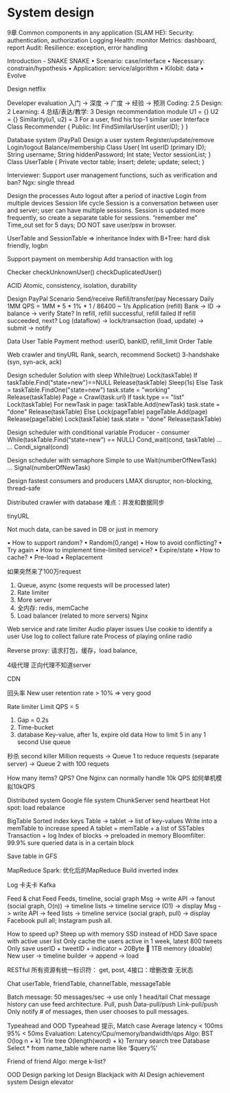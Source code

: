 System design
=================
9章
Common components in any application (SLAM HE):
Security: authentication, authorization
	Logging
	Health: monitor
	Metrics: dashboard, report
	Audit: 
	Resilience: exception, error handling
	

Introduction - SNAKE
SNAKE
• Scenario:
case/interface
• Necessary:
constrain/hypothesis
• Application:
service/algorithm
• Kilobit:
data
• Evolve	

Design netflix

Developer evaluation
入门 -> 深度 -> 广度 -> 经验 -> 预测
Coding: 2.5
Design: 2
Learning: 4
总结/表达/教学: 3
Design recommendation module
U1 = {}
U2 = {}
Similarity(u1, u2) = 3
For a user, find his top-1 similar user
Interface
Class Recommender {
	Public:
		Int FindSimilarUser(int userID);
	}
}

 


Database system (PayPal)
Design a user system
Register/update/remove
Login/logout
Balance/membership
Class User{
	Int userID (primary ID);
	String username;
	String hiddenPassword;
	Int state;
	Vector<Session> sessionList;
}
Class UserTable {
	Private vector<User> table;
	Insert; delete; update; select;
}

Interviewer:
Support user management functions, such as verification and ban?
Ngx: single thread
 


Design the processes
Auto logout after a period of inactive
Login from multiple devices
Session life cycle
	Session is a conversation between user and server; user can have multiple sessions.
Session is updated more frequently, so create a separate table for sessions.
“remember me”
	Time_out set for 5 days; DO NOT save user/psw in browser.

UserTable and SessionTable => inheritance
Index with B+Tree: hard disk friendly, logbn

Support payment on membership
Add transaction with log

Checker 
	checkUnknownUser()
	checkDuplicatedUser()

ACID
	Atomic, consistency, isolation, durability

Design PayPal
Scenario
Send/receive
Refill/transfer/pay
Necessary
	Daily 1MM 
	QPS = 1MM * 5 * 1% * 1 / 86400 ~ 1/s
Application (refill)
	Bank -> ID -> balance -> verify
	State? In refill, refill successful, refill failed
	If refill succeeded, next?
		Log (dataflow) -> lock/transaction (load, update) -> submit -> notify
		
Data
	User Table
	Payment method: userID, bankID, refill_limit
	Order Table

Web crawler and tinyURL
Rank, search, recommend
Socket()
	3-handshake (syn, syn-ack, ack)
 
 
Design scheduler
Solution with sleep
While(true)
Lock(taskTable)
If taskTable.Find("state=new")==NULL
Release(taskTable)
Sleep(1s)
Else
Task = taskTable.FindOne("state=new")
task.state = "working"
Release(taskTable)
Page = Crawl(task.url)
If task.type == "list"
Lock(taskTable)
For newTask in page:
taskTable.Add(newTask)
task.state = "done"
Release(taskTable)
Else
Lock(pageTable)
pageTable.Add(page)
Release(pageTable)
Lock(taskTable)
task.state = "done"
Release(taskTable)

Design scheduler with conditional variable
Producer - consumer
While(taskTable.Find(“state=new”) == NULL)
Cond_wait(cond, taskTable)
… …
Condi_signal(cond)

Design scheduler with semaphore
Simple to use
Wait(numberOfNewTask)
…
Signal(numberOfNewTask)

Design fastest consumers and producers
LMAX disruptor, non-blocking, thread-safe
 

Distributed crawler with database
难点：并发和数据同步
 


tinyURL
 

 
Not much data, can be saved in DB or just in memory

• How to support random?
• Random(0,range)
• How to avoid conflicting?
• Try again
• How to implement time-­limited service?
• Expire/state
• How to cache?
• Pre-load
• Replacement

如果突然来了100万request
1.	Queue, async (some requests will be processed later)
2.	Rate limiter
3.	More server
4.	全内存: redis, memCache
5.	Load balancer (related to more servers)
Nginx
 

Web service and rate limiter
Audio player issues
Use cookie to identify a user
Use log to collect failure rate
Process of playing online radio
 

 
Reverse proxy: 请求打包，缓存，load balance,
 
 
4级代理
正向代理不知道server

CDN
 
回头率
New user retention rate > 10% => very good

Rate limiter
Limit QPS = 5
1.	Gap = 0.2s
2.	Time-bucket
3.	database
Key-value, after 1s, expire old data
How to limit 5 in any 1 second
	Use queue

 

秒杀 second killer
Million requests -> Queue 1 to reduce requests (separate server) -> Queue 2 with 100 requets

How many items? QPS?
One Nginx can normally handle 10k QPS
如何单机模拟10kQPS
 

Distributed system
Google file system
ChunkServer send heartbeat
Hot spot: load rebalance

BigTable
Sorted index keys
Table -> tablet -> list of key-values
Write into a memTable to increase speed
A tablet = memTable + a list of SSTables
Transaction + log
Index of blocks -> preloaded in memory
Bloomfilter: 99.9% sure queried data is in a certain block

Save table in GFS

MapReduce
Spark: 优化后的MapReduce
Build inverted index
 

Log 卡夫卡 Kafka

Feed & chat
Feed
Feeds, timeline, social graph
Msg -> write API -> fanout (social graph, O(n)) -> timeline lists -> timeline service (O1) -> display
Msg -> write API -> feed lists -> timeline service (social graph, pull) -> display
Facebook pull all; Instagram push all.

How to speed up?
Steep up with memory
SSD instead of HDD
Save space with active user list
	Only cache the users active in 1 week, latest 800 tweets
	Only save userID + tweetID + indicator = 20Byte
	1TB memory (doable)
New user -> timeline builder -> append -> load

RESTful
	所有资源有统一标识符： get, post, 
	4接口：增删改查
	无状态

Chat
	userTable, friendTable, channelTable, messageTable

 

Batch message: 50 messages/sec -> use only 1 head/tail
Chat message history can use feed architecture.
Pull, push
Data-pull/push
Link-pull/push
Only notify # of messages, then user chooses to pull messages.

Typeahead and OOD
Typeahead
提示, Match case
Average latency < 100ms
95% < 50ms
Evaluation: Latency/Cpu/memory/bandwidth/qps
Algo: 
BST	O(log n + k)
	Trie tree	O(length(word) + k)
	Ternary search tree
Database
	Select * from name_table where name like ‘$query%’

Friend of friend
	Algo: merge k-list?

OOD
Design parking lot
Design Blackjack with AI
Design achievement system
Design elevator
